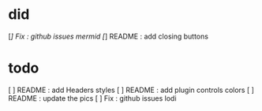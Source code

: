 # did

[*] Fix : github issues mermid
[*] README : add closing buttons

# todo

[ ] README : add Headers styles
[ ] README : add plugin controls colors
[ ] README : update the pics
[ ] Fix : github issues lodi
